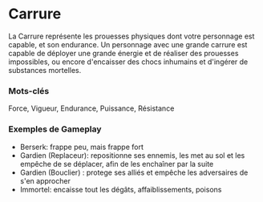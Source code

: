 # Carrure

La Carrure représente les prouesses physiques dont votre personnage est capable, et son endurance. Un personnage avec une grande carrure est capable de déployer une grande énergie et de réaliser des prouesses impossibles, ou encore d'encaisser des chocs inhumains et d'ingérer de substances mortelles.

### Mots-clés

Force, Vigueur, Endurance, Puissance, Résistance

### Exemples de Gameplay

- Berserk: frappe peu, mais frappe fort
- Gardien (Replaceur): repositionne ses ennemis, les met au sol et les empêche de se déplacer, afin de les enchaîner par la suite
- Gardien (Bouclier) : protege ses alliés et empêche les adversaires de s'en approcher
- Immortel: encaisse tout les dégâts,  affaiblissements, poisons
